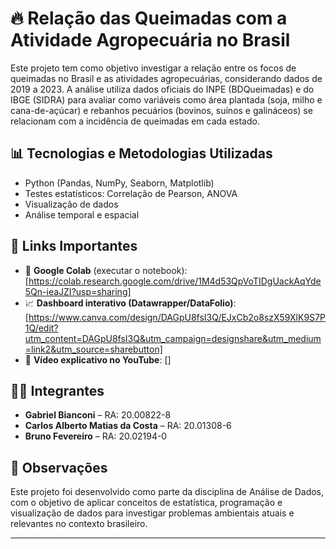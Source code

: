 # 🔥 Relação das Queimadas com a Atividade Agropecuária no Brasil

Este projeto tem como objetivo investigar a relação entre os focos de queimadas no Brasil e as atividades agropecuárias, considerando dados de 2019 a 2023. A análise utiliza dados oficiais do INPE (BDQueimadas) e do IBGE (SIDRA) para avaliar como variáveis como área plantada (soja, milho e cana-de-açúcar) e rebanhos pecuários (bovinos, suínos e galináceos) se relacionam com a incidência de queimadas em cada estado.

## 📊 Tecnologias e Metodologias Utilizadas

- Python (Pandas, NumPy, Seaborn, Matplotlib)
- Testes estatísticos: Correlação de Pearson, ANOVA
- Visualização de dados
- Análise temporal e espacial

## 📌 Links Importantes

- 🔗 **Google Colab** (executar o notebook): [https://colab.research.google.com/drive/1M4d53QpVoTIDgUackAqYde5Qn-ieaJZI?usp=sharing]
- 📈 **Dashboard interativo (Datawrapper/DataFolio)**: [https://www.canva.com/design/DAGpU8fsI3Q/EJxCb2o8szX59XlK9S7P1Q/edit?utm_content=DAGpU8fsI3Q&utm_campaign=designshare&utm_medium=link2&utm_source=sharebutton]
- 🎥 **Vídeo explicativo no YouTube**: []

## 👨‍💻 Integrantes

- **Gabriel Bianconi** – RA: 20.00822-8  
- **Carlos Alberto Matias da Costa** – RA: 20.01308-6  
- **Bruno Fevereiro** – RA: 20.02194-0

## 📌 Observações

Este projeto foi desenvolvido como parte da disciplina de Análise de Dados, com o objetivo de aplicar conceitos de estatística, programação e visualização de dados para investigar problemas ambientais atuais e relevantes no contexto brasileiro.

---
